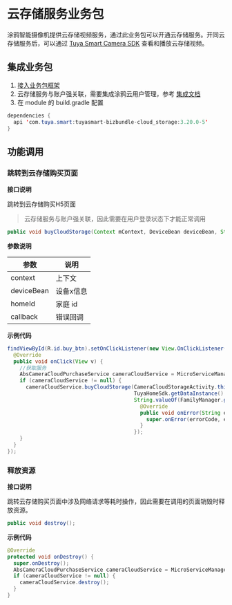 # 云存储服务业务包

涂鸦智能摄像机提供云存储视频服务，通过此业务包可以开通云存储服务。开同云存储服务后，可以通过 [Tuya Smart Camera SDK](https://tuyainc.github.io/tuyasmart_home_android_sdk_doc/zh-hans/resource/ipc/cloud_video.html#%E4%BA%91%E5%AD%98%E5%82%A8) 查看和播放云存储视频。

## 集成业务包

1. [接入业务包框架](./access.md)
2. 云存储服务与账户强关联，需要集成涂鸦云用户管理，参考 [集成文档](https://tuyainc.github.io/tuyasmart_home_android_sdk_doc/zh-hans/resource/User.html)
3. 在 module 的 build.gradle 配置


```java
dependencies {
  api 'com.tuya.smart:tuyasmart-bizbundle-cloud_storage:3.20.0-5'
}
```

## 功能调用

### 跳转到云存储购买页面

**接口说明**

跳转到云存储购买H5页面

> 云存储服务与账户强关联，因此需要在用户登录状态下才能正常调用

```java
public void buyCloudStorage(Context mContext, DeviceBean deviceBean, String homeId, AbsCloudCallback callback);
```

**参数说明**

| 参数       | 说明      |
| ---------- | --------- |
| context    | 上下文    |
| deviceBean | 设备x信息 |
| homeId     | 家庭 id   |
| callback   | 错误回调  |

**示例代码**

```java
findViewById(R.id.buy_btn).setOnClickListener(new View.OnClickListener() {
  @Override
  public void onClick(View v) {
    //获取服务
    AbsCameraCloudPurchaseService cameraCloudService = MicroServiceManager.getInstance().findServiceByInterface(AbsCameraCloudPurchaseService.class.getName());
    if (cameraCloudService != null) {
      cameraCloudService.buyCloudStorage(CameraCloudStorageActivity.this,
                                         TuyaHomeSdk.getDataInstance().getDeviceBean(devId),
                                         String.valueOf(FamilyManager.getInstance().getCurrentHomeId()), new AbsCloudCallback() {
                                           @Override
                                           public void onError(String errorCode, String errorMessage) {
                                             super.onError(errorCode, errorMessage);
                                           }
                                         });
    }
  }
});
```

### 释放资源

**接口说明**

跳转云存储购买页面中涉及网络请求等耗时操作，因此需要在调用的页面销毁时释放资源。

```java
public void destroy();
```

**示例代码**

```java
@Override
protected void onDestroy() {
  super.onDestroy();
  AbsCameraCloudPurchaseService cameraCloudService = MicroServiceManager.getInstance().findServiceByInterface(AbsCameraCloudPurchaseService.class.getName());
  if (cameraCloudService != null) {
  	cameraCloudService.destroy();
  }
}
```

